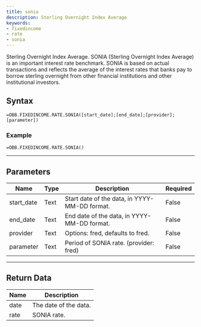 ```yaml
---
title: sonia
description: Sterling Overnight Index Average
keywords: 
- fixedincome
- rate
- sonia
---
```


<!-- markdownlint-disable MD041 -->

Sterling Overnight Index Average.  SONIA (Sterling Overnight Index Average) is an important interest rate benchmark. SONIA is based on actual transactions and reflects the average of the interest rates that banks pay to borrow sterling overnight from other financial institutions and other institutional investors.

## Syntax

```excel wordwrap
=OBB.FIXEDINCOME.RATE.SONIA([start_date];[end_date];[provider];[parameter])
```

### Example

```excel wordwrap
=OBB.FIXEDINCOME.RATE.SONIA()
```

---

## Parameters

| Name | Type | Description | Required |
| ---- | ---- | ----------- | -------- |
| start_date | Text | Start date of the data, in YYYY-MM-DD format. | False |
| end_date | Text | End date of the data, in YYYY-MM-DD format. | False |
| provider | Text | Options: fred, defaults to fred. | False |
| parameter | Text | Period of SONIA rate. (provider: fred) | False |

---

## Return Data

| Name | Description |
| ---- | ----------- |
| date | The date of the data.  |
| rate | SONIA rate.  |
